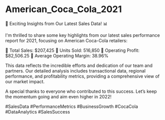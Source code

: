# American_Coca_Cola_2021


🚀 Exciting Insights from Our Latest Sales Data! 📊

I'm thrilled to share some key highlights from our latest sales performance report for 2021, focusing on American Coca-Cola retailers:

🔹 Total Sales: $207,425
🔹 Units Sold: 516,850
🔹 Operating Profit: $82,506.25
🔹 Average Operating Margin: 38.96%

This data reflects the incredible efforts and dedication of our team and partners. Our detailed analysis includes transactional data, regional performance, and profitability metrics, providing a comprehensive view of our market impact.

A special thanks to everyone who contributed to this success. Let’s keep the momentum going and aim even higher in 2022!

#SalesData #PerformanceMetrics #BusinessGrowth #CocaCola #DataAnalytics #SalesSuccess
